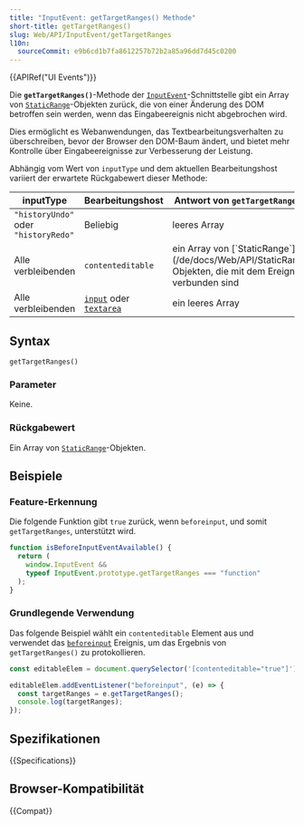 ```yaml
---
title: "InputEvent: getTargetRanges() Methode"
short-title: getTargetRanges()
slug: Web/API/InputEvent/getTargetRanges
l10n:
  sourceCommit: e9b6cd1b7fa8612257b72b2a85a96dd7d45c0200
---
```


{{APIRef("UI Events")}}

Die **`getTargetRanges()`**-Methode der [`InputEvent`](/de/docs/Web/API/InputEvent)-Schnittstelle gibt ein Array von [`StaticRange`](/de/docs/Web/API/StaticRange)-Objekten zurück, die von einer Änderung des DOM betroffen sein werden, wenn das Eingabeereignis nicht abgebrochen wird.

Dies ermöglicht es Webanwendungen, das Textbearbeitungsverhalten zu überschreiben, bevor der Browser den DOM-Baum ändert, und bietet mehr Kontrolle über Eingabeereignisse zur Verbesserung der Leistung.

Abhängig vom Wert von `inputType` und dem aktuellen Bearbeitungshost variiert der erwartete Rückgabewert dieser Methode:

<table>
  <thead>
    <tr>
      <th>inputType</th>
      <th>Bearbeitungshost</th>
      <th>Antwort von <code>getTargetRanges()</code></th>
    </tr>
  </thead>
  <tbody>
    <tr>
      <td><code>"historyUndo"</code> oder <code>"historyRedo"</code></td>
      <td>Beliebig</td>
      <td>leeres Array</td>
    </tr>
    <tr>
      <td>Alle verbleibenden</td>
      <td><code>contenteditable</code></td>
      <td>
        ein Array von
        [`StaticRange`](/de/docs/Web/API/StaticRange)
        Objekten, die mit dem Ereignis verbunden sind
      </td>
    </tr>
    <tr>
      <td>Alle verbleibenden</td>
      <td>
        <a href="/de/docs/Web/HTML/Reference/Elements/input"><code>input</code></a>
        oder <a href="/de/docs/Web/HTML/Reference/Elements/textarea"><code>textarea</code></a>
      </td>
      <td>
        ein leeres Array
      </td>
    </tr>
  </tbody>
</table>

## Syntax

```js-nolint
getTargetRanges()
```

### Parameter

Keine.

### Rückgabewert

Ein Array von [`StaticRange`](/de/docs/Web/API/StaticRange)-Objekten.

## Beispiele

### Feature-Erkennung

Die folgende Funktion gibt `true` zurück, wenn `beforeinput`, und somit
`getTargetRanges`, unterstützt wird.

```js
function isBeforeInputEventAvailable() {
  return (
    window.InputEvent &&
    typeof InputEvent.prototype.getTargetRanges === "function"
  );
}
```

### Grundlegende Verwendung

Das folgende Beispiel wählt ein `contenteditable` Element aus und verwendet das
[`beforeinput`](/de/docs/Web/API/Element/beforeinput_event)
Ereignis, um das Ergebnis von `getTargetRanges()` zu protokollieren.

```js
const editableElem = document.querySelector('[contenteditable="true"]');

editableElem.addEventListener("beforeinput", (e) => {
  const targetRanges = e.getTargetRanges();
  console.log(targetRanges);
});
```

## Spezifikationen

{{Specifications}}

## Browser-Kompatibilität

{{Compat}}
